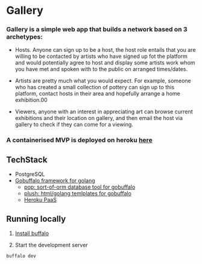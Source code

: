 # Gallery

### Gallery is a simple web app that builds a network based on 3 archetypes:

- Hosts. Anyone can sign up to be a host, the host role entails that you are willing to be contacted 
by artists who have signed up fot the platform and would potentially agree to host and display 
some artists work whom you have met and spoken with to the public on arranged times/dates.

- Artists are pretty much what you would expect. For example, someone who has created a small collection of
pottery can sign up to this platform, contact hosts in their area and hopefully arrange a home exhibition.00  

- Viewers, anyone with an interest in appreciating art can browse current exhibitions and their location on gallery, 
and then email the host via gallery to check if they can come for a viewing.


### A containerised **MVP** is deployed on heroku [here](https://heroku-gallery-development.herokuapp.com/exhibitions/)


## TechStack
- PostgreSQL
- [Gobuffalo framework for golang](https://gobuffalo.io)
  - [pop: sort-of-orm database tool for gobuffalo](https://github.com/gobuffalo/pop)
  - [plush: html/golang temlplates for gobuffalo](https://github.com/gobuffalo/plush)
  - [Heroku PaaS](https://www.heroku.com/platform)

## Running locally

1. [Install buffalo](https://gobuffalo.io/documentation/getting_started/installation/)

2. Start the development server
```shell
buffalo dev
```